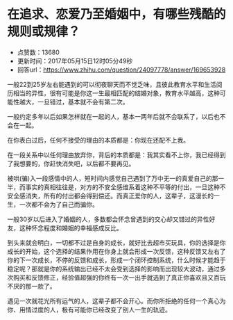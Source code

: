 # 在追求、恋爱乃至婚姻中，有哪些残酷的规则或规律？
- 点赞数：13680
- 更新时间：2017年05月15日12时05分49秒
- 回答url：https://www.zhihu.com/question/24097778/answer/169653928
<body>
 <p data-pid="8gq3HTNB">一般22到25岁左右能遇到的可以彻夜聊天而不觉乏味，且彼此教育水平和生活阅历相当的异性，很有可能是你这一生最相匹配的结婚对象，教育水平越高，这种可能性越大，一旦错过，基本就不会有第二次。</p>
 <p data-pid="6S_xGIkx">一般约定多年以后如果怎样就在一起的人，基本一两年后就不会联系了，以后也不会在一起。</p>
 <p data-pid="1Ieg14Hm">在你表白过后，任何不接受的理由的本质都是：你现在还配不上我。</p>
 <p data-pid="ItZ7XUcK">在一段关系中以任何理由放弃你，背后的本质都是：我其实看不上你，我已经得到了我想要的，你赶快消失吧，以后都不要再见。</p>
 <p data-pid="eBTSbpRT">被哄(骗)入一段感情中的人，短时间内感觉自己遇到了万中无一的真爱自己的那一半，而事实的真相往往是，对方的不安全感维系着这种不平等的付出，一旦这种不安全感消失，所有的付出都会得到偿还。而真正爱你的人，这辈子，这漫长的一生，一次都不会为了自己而骗你。</p>
 <p data-pid="IuaB9O9G">一般30岁以后进入了婚姻的人，多数都会怀念曾遇到的交心却又错过的异性好友，这种怀念程度和婚姻的幸福感成反比。</p>
 <p data-pid="UsiKPc_B">到头来就会明白，一切都不过是自身的成长，就好比去超市买玩具，你的选择是你成长的开始，这个选择的结果作用在你身上就会形成一次反馈，这种反馈又左右了你的下一次成长，不停的反馈和成长，形成一个闭环控制系统，什么时候才能趋于稳定呢？那就是你的系统输出已经不太会受到选择的影响而出现较大波动，通过多次购买和反馈修正，经验值超强的你终有一次一出手就选到了真正你喜欢且又百玩不厌的那一款了。</p>
 <p data-pid="lW8UIRlf">遇见一次就花光所有运气的人，这辈子都不会开心。而你所拒绝的任何一个真心为你、用情过度的人，极有可能你已经改变了别人一生的轨迹。</p>
</body>